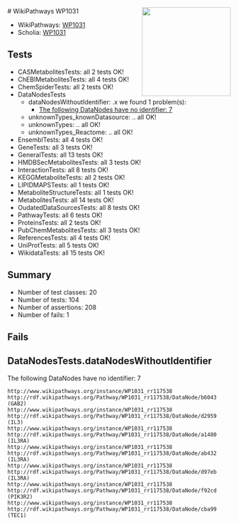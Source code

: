 <img style="float: right; width: 200px" src="https://upload.wikimedia.org/wikipedia/commons/thumb/8/83/Wplogo_with_text_500.png/640px-Wplogo_with_text_500.png" />
# WikiPathways WP1031

* WikiPathways: [WP1031](https://wikipathways.org/pathways/WP1031)
* Scholia: [WP1031](https://scholia.toolforge.org/wikipathways/WP1031)
## Tests
* CASMetabolitesTests: all 2 tests OK!
* ChEBIMetabolitesTests: all 4 tests OK!
* ChemSpiderTests: all 2 tests OK!
* DataNodesTests
    * dataNodesWithoutIdentifier: .x we found 1 problem(s):
        * [The following DataNodes have no identifier: 7](#d2d32fa6)
    * unknownTypes_knownDatasource: .. all OK!
    * unknownTypes: .. all OK!
    * unknownTypes_Reactome: .. all OK!
* EnsemblTests: all 4 tests OK!
* GeneTests: all 3 tests OK!
* GeneralTests: all 13 tests OK!
* HMDBSecMetabolitesTests: all 3 tests OK!
* InteractionTests: all 8 tests OK!
* KEGGMetaboliteTests: all 2 tests OK!
* LIPIDMAPSTests: all 1 tests OK!
* MetaboliteStructureTests: all 1 tests OK!
* MetabolitesTests: all 14 tests OK!
* OudatedDataSourcesTests: all 8 tests OK!
* PathwayTests: all 6 tests OK!
* ProteinsTests: all 2 tests OK!
* PubChemMetabolitesTests: all 3 tests OK!
* ReferencesTests: all 4 tests OK!
* UniProtTests: all 5 tests OK!
* WikidataTests: all 15 tests OK!


## Summary

* Number of test classes: 20
* Number of tests: 104
* Number of assertions: 208
* Number of fails: 1

## Fails

<a name="d2d32fa6" />

## DataNodesTests.dataNodesWithoutIdentifier

The following DataNodes have no identifier: 7
```
http://www.wikipathways.org/instance/WP1031_rr117538 http://rdf.wikipathways.org/Pathway/WP1031_rr117538/DataNode/b6043 (GAB2)
http://www.wikipathways.org/instance/WP1031_rr117538 http://rdf.wikipathways.org/Pathway/WP1031_rr117538/DataNode/d2959 (IL3)
http://www.wikipathways.org/instance/WP1031_rr117538 http://rdf.wikipathways.org/Pathway/WP1031_rr117538/DataNode/a1480 (IL3RA)
http://www.wikipathways.org/instance/WP1031_rr117538 http://rdf.wikipathways.org/Pathway/WP1031_rr117538/DataNode/ab432 (IL3RA)
http://www.wikipathways.org/instance/WP1031_rr117538 http://rdf.wikipathways.org/Pathway/WP1031_rr117538/DataNode/d97eb (IL3RA)
http://www.wikipathways.org/instance/WP1031_rr117538 http://rdf.wikipathways.org/Pathway/WP1031_rr117538/DataNode/f92cd (PIK3R2)
http://www.wikipathways.org/instance/WP1031_rr117538 http://rdf.wikipathways.org/Pathway/WP1031_rr117538/DataNode/cba99 (TEC1)
```

